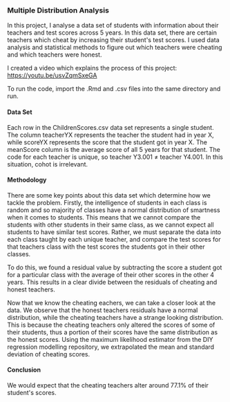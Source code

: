 ### Multiple Distribution Analysis

In this project, I analyse a data set of students with information about their teachers and test scores across 5 years. In this data set, there are certain teachers which cheat by increasing their student's test scores. I used data analysis and statistical methods to figure out which teachers were cheating and which teachers were honest.

I created a video which explains the process of this project: https://youtu.be/usvZqmSxeGA

To run the code, import the .Rmd and .csv files into the same directory and run.

#### Data Set
Each row in the ChildrenScores.csv data set represents a single student. The column teacherYX represents the teacher the student had in year X, while scoreYX represents the score that the student got in year X. The meanScore column is the average score of all 5 years for that student. The code for each teacher is unique, so teacher Y3.001 ≠ teacher Y4.001. In this situation, cohot is irrelevant.

#### Methodology
There are some key points about this data set which determine how we tackle the problem. Firstly, the intelligence of students in each class is random and so majority of classes have a normal distribution of smartness when it comes to students. This means that we cannot compare the students with other students in their same class, as we cannot expect all students to have similar test scores. Rather, we must separate the data into each class taught by each unique teacher, and compare the test scores for that teachers class with the test scores the students got in their other classes. 

To do this, we found a residual value by subtracting the score a student got for a particular class with the average of their other scores in the other 4 years. This results in a clear divide between the residuals of cheating and honest teachers.

Now that we know the cheating eachers, we can take a closer look at the data. We observe that the honest teachers residuals have a normal distribution, while the cheating teachers have a strange looking distribution. This is because the cheating teachers only altered the scores of some of their students, thus a portion of their scores have the same distribution as the honest scores. Using the maximum likelihood estimator from the DIY regression modelling repository, we extrapolated the mean and standard deviation of cheating scores.

#### Conclusion
We would expect that the cheating teachers alter around 77.1% of their student's scores.
